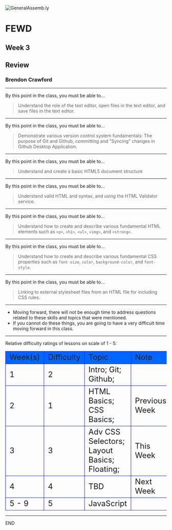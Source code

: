 ![GeneralAssemb.ly](img/icons/FEWD_Logo.png)

# FEWD
## Week 3
## Review
### Brendon Crawford

---

By this point in the class, you must be able to...

> Understand the role of the text editor, open files in the text editor, and
> save files in the text editor.

---

By this point in the class, you must be able to...

> Demonstrate various version control system fundamentals: The purpose of Git
> and Github, committing and "Syncing" changes in Github Desktop Application.

---

By this point in the class, you must be able to...

> Understand and create a basic HTML5 document structure

---

By this point in the class, you must be able to...

> Understand valid HTML and syntax, and using the HTML Validator service.

---

By this point in the class, you must be able to...

> Understand how to create and describe various fundamental HTML elements such
> as `<p>`, `<h1>`, `<ul>`, `<img>`, and `<strong>`.

---

By this point in the class, you must be able to...

> Understand how to create and describe various fundamental CSS properties such
> as `font-size`, `color`, `background-color`, and `font-style`.

---

By this point in the class, you must be able to...

> Linking to external stylesheet files from an HTML file for including CSS rules.

---

* Moving forward, there will not be enough time to address questions related to
  these skills and topics that were mentioned.
* If you cannot do these things, you are going to have a very difficult time
  moving forward in this class.

---

Relative difficulty ratings of lessons on scale of 1 - 5:

<table id="difftab">
  <thead>
    <tr>
      <td>Week(s)</td>
      <td>Difficulty</td>
      <td>Topic</td>
      <td>Note</td>
    </tr>
  </thead>
  <tbody>
    <tr>
      <td>1</td>
      <td>2</td>
      <td>Intro; Git; Github;</td>
      <td>&nbsp;</td>
    </tr>
    <tr>
      <td>2</td>
      <td>1</td>
      <td>HTML Basics; CSS Basics;</td>
      <td>Previous Week</td>
    </tr>
    <tr>
      <td>3</td>
      <td>3</td>
      <td>Adv CSS Selectors; Layout Basics; Floating;</td>
      <td>This Week</td>
    </tr>
    <tr>
      <td>4</td>
      <td>4</td>
      <td>TBD</td>
      <td>Next Week</td>
    </tr>
    <tr>
      <td>5 - 9</td>
      <td>5</td>
      <td>JavaScript</td>
      <td>&nbsp;</td>
    </tr>
  </tbody>
</table>

<style type="text/css">
  table#difftab td {
    border: 1px solid #0000FF;
    font-size: 1.5rem;
  }

  table#difftab tbody td {
    font-weight: normal !important;
  }

  table#difftab thead tr {
    background-color: #0066FF;
  }
</style>

---

END
